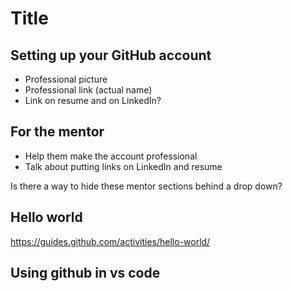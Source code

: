 # Title

## Setting up your GitHub account
* Professional picture
* Professional link (actual name)
* Link on resume and on LinkedIn?


## For the mentor
* Help them make the account professional
* Talk about putting links on LinkedIn and resume

Is there a way to hide these mentor sections behind a drop down?

## Hello world
https://guides.github.com/activities/hello-world/

## Using github in vs code
